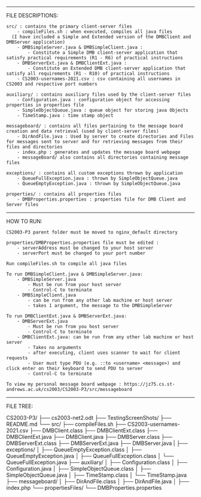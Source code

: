 ------------------------------------------------------------
FILE DESCRIPTIONS:

    src/ : contains the primary client-server files 
        - compileFiles.sh : when executed, compiles all java files
      (I have included a Simple and Extended version of the DMBClient and DMBServer application)
        - DMBSimpleServer.java & DMBSimpleClient.java :
            - Constitute a Simple DMB client-server application that satisfy practical requirements (R1 - R6) of practical instructions
        - DMBServerExt.java & DMBClientExt.java :
            - Constitute an Extended DMB client-server application that satisfy all requirements (R1 - R10) of practical instructions
        - CS2003-usernames-2021.csv : csv containing all usernames in CS2003 and respective port numbers

    auxiliary/ : contains auxiliary files used by the client-server files
        - Configuration.java : configuration object for accessing properties in properties file 
        - SimpleObjectQueue.java : queue object for storing java Objects
        - TimeStamp.java : time stamp object  
    
    messageboard/ : contains all files pertaining to the message board creation and data retrieval (used by client-server files)
        - DirAndFile.java : Used by server to create directories and Files for messages sent to server and for retrieving messages from their files and directories
        - index.php : generates and updates the message board webpage
        - messageBoard/ also contains all directories containing message files

    exceptions/ : contains all custom exceptions thrown by application
        - QueueFullException.java : thrown by SimpleObjectQueue.java
        - QueueEmptyException.java : thrown by SimpleObjectQueue.java

    properties/ : contains all properties files
        - DMBProperties.properties : properties file for DMB Client and Server files

-------------------------------------------------------------
HOW TO RUN:

    CS2003-P3 parent folder must be moved to nginx_default directory

    properties/DMBProperties.properties file must be edited : 
        - serverAddress must be changed to your host server
        - serverPort must be changed to your port number

    Run compileFiles.sh to compile all java files 
    
    To run DMBSimpleClient.java & DMBSimpleServer.java:
        - DMBSimpleServer.java 
            - Must be run from your host server 
            - Control-C to terminate
        - DMBSimpleClient.java 
            - can be run from any other lab machine or host server 
            - takes 1 argument, the message to the DMBSimpleServer

    To run DMBClientExt.java & DMBServerExt.java:
        - DMBServerExt.java 
            - Must be run from you host server
            - Control-C to terminate
        - DMBClientExt.java: can be run from any other lab machine or host server
            - Takes no arguments
            - after executing, client uses scanner to wait for client requests 
            - User must type PDU (e.g. ::to <username> <message>) and click enter on their keyboard to send PDU to server
            - Control-C to terminate

    To view my personal message board webpage : https://jz75.cs.st-andrews.ac.uk/cs2003/CS2003-P3/src/messageboard
    

--------------------------------------------------------------
FILE TREE:

CS2003-P3/
├── cs2003-net2.odt
├── TestingScreenShots/
├── README.md
└── src/
    ├── compileFiles.sh
    ├── CS2003-usernames-2021.csv
    ├── DMBClient.class
    ├── DMBClientExt.class
    ├── DMBClientExt.java
    ├── DMBClient.java
    ├── DMBServer.class
    ├── DMBServerExt.class
    ├── DMBServerExt.java
    ├── DMBServer.java
    |
    ├── exceptions/
    │   ├── QueueEmptyException.class
    │   ├── QueueEmptyException.java
    │   ├── QueueFullException.class
    │   └── QueueFullException.java
    ├── auxiliary/
    │   ├── Configuration.class
    │   ├── Configuration.java
    │   ├── SimpleObjectQueue.class
    │   ├── SimpleObjectQueue.java
    │   ├── TimeStamp.class
    │   └── TimeStamp.java
    ├── messageboard/
    │   ├── DirAndFile.class
    │   ├── DirAndFile.java
    │   ├── index.php
    └── propertiesFiles/
        └── DMBProperties.properties
